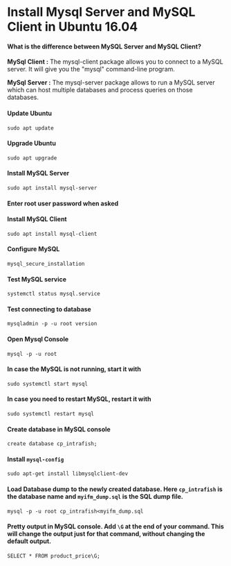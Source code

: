 Install Mysql Server and MySQL Client in Ubuntu 16.04
======================================================

#### What is the difference between MySQL Server and MySQL Client?
<b>MySql Client :</b>
The mysql-client package allows you to connect to a MySQL server. It will give you the "mysql" command-line program.

<b>MySql Server :</b>
The mysql-server package allows to run a MySQL server which can host multiple databases and process queries on those databases.

#### Update Ubuntu
```
sudo apt update
```

#### Upgrade Ubuntu
```
sudo apt upgrade
```

#### Install MySQL Server
```
sudo apt install mysql-server
```

#### Enter root user password when asked

#### Install MySQL Client
```
sudo apt install mysql-client
```

#### Configure MySQL
```
mysql_secure_installation
```

#### Test MySQL service
```
systemctl status mysql.service
```

#### Test connecting to database
```
mysqladmin -p -u root version
```

#### Open Mysql Console
```
mysql -p -u root
```

#### In case the MySQL is not running, start it with
```
sudo systemctl start mysql
```

#### In case you need to restart MySQL, restart it with
```
sudo systemctl restart mysql
```

#### Create database in MySQL console
```
create database cp_intrafish;
```

#### Install `mysql-config`
```
sudo apt-get install libmysqlclient-dev
```

#### Load Database dump to the newly created database. Here `cp_intrafish` is the database name and `myifm_dump.sql` is the SQL dump file.
```
mysql -p -u root cp_intrafish<myifm_dump.sql
```

#### Pretty output in MySQL console. Add `\G` at the end of your command. This will change the output just for that command, without changing the default output. 
```
SELECT * FROM product_price\G;
```